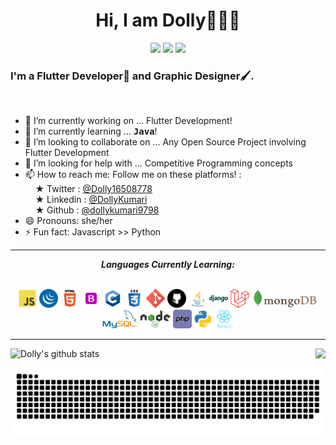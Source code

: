 <h1 align="center">Hi, I am Dolly👋👩‍💻</h1>
<p align="center">
  <img src="https://visitor-badge.laobi.icu/badge?page_id=dollykumari9798">
  <img src="https://img.shields.io/github/followers/dollykumari9798?label=Follow&style=social)[(https://github.com/dollykumari9798">
  <img src="https://shields.io/github/stars/dollykumari9798?label=Stars&style=social)[(https://github.com/dollykumari9798">
</p>
<h3>I'm a Flutter Developer📱 and Graphic Designer🖌️.</h3>
<br />


- 🔭 I’m currently working on ... Flutter Development!
- 🌱 I’m currently learning ... <strong><tt>Java</tt></strong>!
- 👯 I’m looking to collaborate on ... Any Open Source Project involving Flutter Development
- 🤔 I’m looking for help with ... Competitive Programming concepts
- 📫 How to reach me: Follow me on these platforms! :<br> &nbsp;&nbsp;&nbsp; &#9733; Twitter : <a href="https://twitter.com/Dolly16508778">@Dolly16508778</a><br> &nbsp;&nbsp;&nbsp; &#9733; Linkedin : <a href="https://www.linkedin.com/in/dollykumari9798/">@DollyKumari</a><br> &nbsp;&nbsp;&nbsp; &#9733; Github : <a href="https://github.com/dollykumari9798/">@dollykumari9798</a>
- 😄 Pronouns: she/her
- ⚡ Fun fact: Javascript >> Python

<hr>

<p align="center">
<i><b>Languages Currently Learning:</b></i> 
  <br><br>
  <div align="center">
  <code><img height="30" src="icons/js_icon.svg"></code>
  <code><img height="30" src="icons/jquery_icon.svg"></code>
  <code><img height="30" src="icons/html5_icon.svg"></code>
  <code><img height="30" src="icons/bootstrap_icon.svg"></code>
  <code><img height="30" src="icons/c.svg"></code>
  <code><img height="30" src="icons/css3_icon.svg"></code>
  <code><img height="30" src="icons/git_icon.svg"></code>
  <code><img height="30" src="icons/github_icon.svg"></code>
  <code><img height="30" src="icons/java_icon.svg"></code>
  <code><img height="30" src="icons/django.svg"></code>
  <code><img height="30" src="icons/laravel.svg"></code>
  <code><img height="30" src="icons/mongodb_icon.svg"></code>
  <code><img height="30" src="icons/mysql_icon.svg"></code>
  <code><img height="30" src="icons/nodejs_icon.svg"></code>
  <code><img height="30" src="icons/php.svg"></code>
  <code><img height="30" src="icons/python_icon.svg"></code>
  <code><img height="30" src="icons/react_icon.svg"></code>
<!--   <code><img height="20" src="icons/js.svg"></code> -->
  </div>
</p>

<hr>

![Dolly's github stats](https://github-readme-stats.vercel.app/api?username=dollykumari9798&show_icons=true&hide_border=true)
<img align="right" src="https://github-readme-stats.vercel.app/api/top-langs/?username=dollykumari9798&layout=compact&title_color=fff&text_color=fff&bg_color=151515" />


<p align="center">
  <img src="https://github.com/DHANOLA/DHANOLA/raw/output/github-contribution-grid-snake.svg" alt="snake"></center>
</p>
